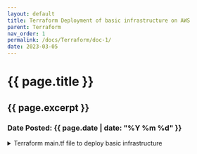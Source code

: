```yaml
---
layout: default
title: Terraform Deployment of basic infrastructure on AWS
parent: Terraform
nav_order: 1
permalink: /docs/Terraform/doc-1/
date: 2023-03-05
---
```

<h1>{{ page.title }}</h1>
<h2>{{ page.excerpt }}</h2>
<h3>Date Posted: {{ page.date | date: "%Y %m %d" }}</h3>

<details>
<summary>Terraform main.tf file to deploy basic infrastructure</summary>
{% highlight tf %}
terraform {
  required_version = ">= 0.14.5"

  required_providers {
    local = {
      source  = "hashicorp/local"
      version = "2.0.0"
    }
    tls = {
      source  = "hashicorp/tls"
      version = "3.0.0"
    }
  }
}

provider "local" {
}

provider "tls" {
}

resource "tls_private_key" "ssh_key" {
  algorithm   = "RSA"
  rsa_bits    = 4096
}

resource "local_file" "cloud_config" {
  filename = "cloud-config.yaml"
  content  = <<-EOT
write_files:
    - path: /etc/app/key
    permissions: '0600'
    content: |
        ${tls_private_key.ssh_key.private_key_pem}
    - path: /etc/app/key.pub
    permissions: '0644'
    content: |
        ${tls_private_key.ssh_key.public_key_openssh}
EOT
}
{% endhighlight %}